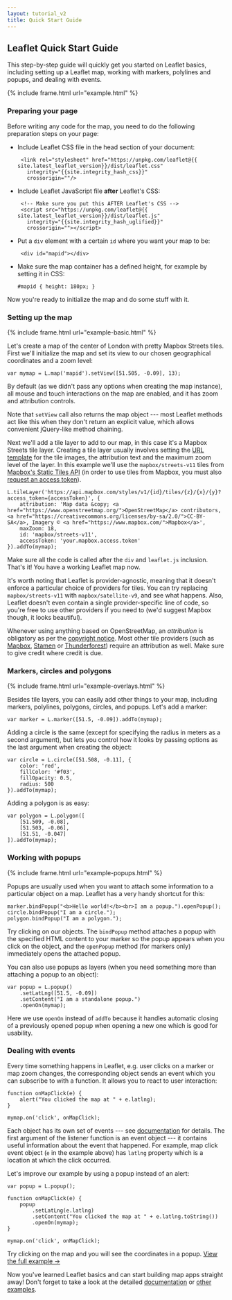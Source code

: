 ```yaml
---
layout: tutorial_v2
title: Quick Start Guide
---
```


## Leaflet Quick Start Guide

This step-by-step guide will quickly get you started on Leaflet basics, including setting up a Leaflet map, working with markers, polylines and popups, and dealing with events.

{% include frame.html url="example.html" %}

### Preparing your page

Before writing any code for the map, you need to do the following preparation steps on your page:

 * Include Leaflet CSS file in the head section of your document:

		<link rel="stylesheet" href="https://unpkg.com/leaflet@{{ site.latest_leaflet_version}}/dist/leaflet.css"
		  integrity="{{site.integrity_hash_css}}"
		  crossorigin=""/>

 * Include Leaflet JavaScript file **after** Leaflet's CSS:

		<!-- Make sure you put this AFTER Leaflet's CSS -->
		<script src="https://unpkg.com/leaflet@{{ site.latest_leaflet_version}}/dist/leaflet.js"
		  integrity="{{site.integrity_hash_uglified}}"
		  crossorigin=""></script>

 * Put a `div` element with a certain `id` where you want your map to be:

		<div id="mapid"></div>

 * Make sure the map container has a defined height, for example by setting it in CSS:

	<pre><code class="css">#mapid { height: 180px; }</code></pre>

Now you're ready to initialize the map and do some stuff with it.


### Setting up the map


{% include frame.html url="example-basic.html" %}

Let's create a map of the center of London with pretty Mapbox Streets tiles. First we'll initialize the map and set its view to our chosen geographical coordinates and a zoom level:

	var mymap = L.map('mapid').setView([51.505, -0.09], 13);

By default (as we didn't pass any options when creating the map instance), all mouse and touch interactions on the map are enabled, and it has zoom and attribution controls.

Note that `setView` call also returns the map object --- most Leaflet methods act like this when they don't return an explicit value, which allows convenient jQuery-like method chaining.

Next we'll add a tile layer to add to our map, in this case it's a Mapbox Streets tile layer. Creating a tile layer usually involves setting the [URL template](/reference.html#url-template) for the tile images, the attribution text and the maximum zoom level of the layer. In this example we'll use the `mapbox/streets-v11` tiles from [Mapbox's Static Tiles API](https://docs.mapbox.com/api/maps/#static-tiles) (in order to use tiles from Mapbox, you must also [request an access token](https://www.mapbox.com/studio/account/tokens/)).

<pre><code class="javascript">L.tileLayer('https://api.mapbox.com/styles/v1/{id}/tiles/{z}/{x}/{y}?access_token={accessToken}', {
	attribution: 'Map data &amp;copy; <span class="text-cut" data-cut="[&hellip;]">&lt;a href="https://www.openstreetmap.org/"&gt;OpenStreetMap&lt;/a&gt; contributors, &lt;a href="https://creativecommons.org/licenses/by-sa/2.0/"&gt;CC-BY-SA&lt;/a&gt;, Imagery &copy; &lt;a href="https://www.mapbox.com/"&gt;Mapbox&lt;/a&gt;</span>',
	maxZoom: 18,
	id: 'mapbox/streets-v11',
	accessToken: 'your.mapbox.access.token'
}).addTo(mymap);</code></pre>

Make sure all the code is called after the `div` and `leaflet.js` inclusion. That's it! You have a working Leaflet map now.

It's worth noting that Leaflet is provider-agnostic, meaning that it doesn't enforce a particular choice of providers for tiles. You can try replacing `mapbox/streets-v11` with `mapbox/satellite-v9`, and see what happens. Also, Leaflet doesn't even contain a single provider-specific line of code, so you're free to use other providers if you need to (we'd suggest Mapbox though, it looks beautiful).

Whenever using anything based on OpenStreetMap, an *attribution* is obligatory as per the [copyright notice](https://www.openstreetmap.org/copyright). Most other tile providers (such as [Mapbox](https://docs.mapbox.com/help/how-attribution-works/), [Stamen](http://maps.stamen.com/) or [Thunderforest](https://www.thunderforest.com/terms/)) require an attribution as well. Make sure to give credit where credit is due.


### Markers, circles and polygons

{% include frame.html url="example-overlays.html" %}


Besides tile layers, you can easily add other things to your map, including markers, polylines, polygons, circles, and popups. Let's add a marker:

	var marker = L.marker([51.5, -0.09]).addTo(mymap);

Adding a circle is the same (except for specifying the radius in meters as a second argument), but lets you control how it looks by passing options as the last argument when creating the object:

	var circle = L.circle([51.508, -0.11], {
		color: 'red',
		fillColor: '#f03',
		fillOpacity: 0.5,
		radius: 500
	}).addTo(mymap);

Adding a polygon is as easy:

	var polygon = L.polygon([
		[51.509, -0.08],
		[51.503, -0.06],
		[51.51, -0.047]
	]).addTo(mymap);


### Working with popups

{% include frame.html url="example-popups.html" %}

Popups are usually used when you want to attach some information to a particular object on a map. Leaflet has a very handy shortcut for this:

	marker.bindPopup("<b>Hello world!</b><br>I am a popup.").openPopup();
	circle.bindPopup("I am a circle.");
	polygon.bindPopup("I am a polygon.");

Try clicking on our objects. The `bindPopup` method attaches a popup with the specified HTML content to your marker so the popup appears when you click on the object, and the `openPopup` method (for markers only) immediately opens the attached popup.

You can also use popups as layers (when you need something more than attaching a popup to an object):

	var popup = L.popup()
		.setLatLng([51.5, -0.09])
		.setContent("I am a standalone popup.")
		.openOn(mymap);

Here we use `openOn` instead of `addTo` because it handles automatic closing of a previously opened popup when opening a new one which is good for usability.


### Dealing with events

Every time something happens in Leaflet, e.g. user clicks on a marker or map zoom changes, the corresponding object sends an event which you can subscribe to with a function. It allows you to react to user interaction:

	function onMapClick(e) {
		alert("You clicked the map at " + e.latlng);
	}

	mymap.on('click', onMapClick);

Each object has its own set of events --- see [documentation](/reference.html) for details. The first argument of the listener function is an event object --- it contains useful information about the event that happened. For example, map click event object (`e` in the example above) has `latlng` property which is a location at which the click occurred.

Let's improve our example by using a popup instead of an alert:

	var popup = L.popup();

	function onMapClick(e) {
		popup
			.setLatLng(e.latlng)
			.setContent("You clicked the map at " + e.latlng.toString())
			.openOn(mymap);
	}

	mymap.on('click', onMapClick);

Try clicking on the map and you will see the coordinates in a popup. <a target="_blank" href="example.html">View the full example &rarr;</a>

Now you've learned Leaflet basics and can start building map apps straight away! Don't forget to take a look at the detailed <a href="/reference.html">documentation</a> or <a href="../../examples.html">other examples</a>.
